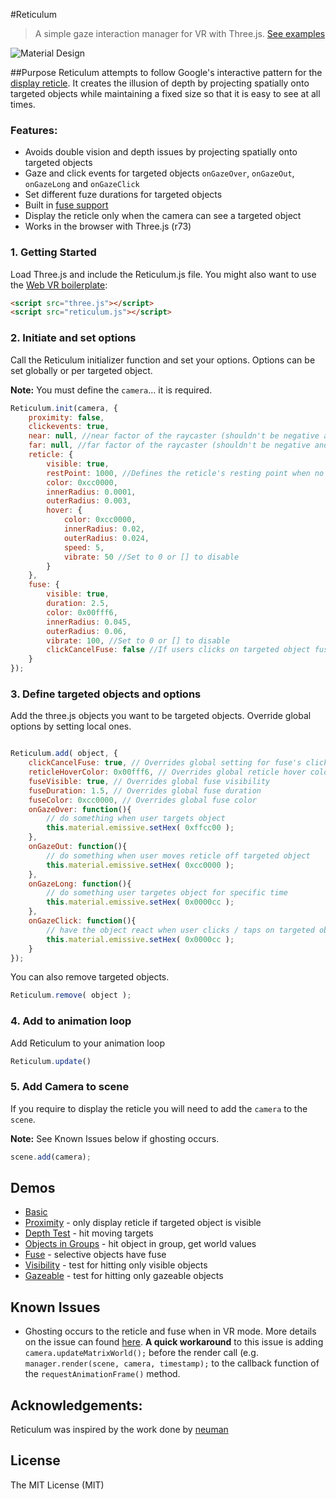 #Reticulum

> A simple gaze interaction manager for VR with Three.js. [See examples](http://skezo.github.io/Reticulum/)

![Material Design](http://skezo.github.io/Reticulum/examples/img/interactivepatterns_displayreticle.png)

##Purpose
Reticulum attempts to follow Google's interactive pattern for the [display reticle](http://www.google.com/design/spec-vr/interactive-patterns/display-reticle.html). It creates the illusion of depth by projecting spatially onto targeted objects while maintaining a fixed size so that it is easy to see at all times.


### Features:
- Avoids double vision and depth issues by projecting spatially onto targeted objects
- Gaze and click events for targeted objects `onGazeOver`, `onGazeOut`, `onGazeLong` and `onGazeClick`
- Set different fuze durations for targeted objects
- Built in [fuse support](http://www.google.com/design/spec-vr/interactive-patterns/controls.html#controls-fuse-buttons)
- Display the reticle only when the camera can see a targeted object 
- Works in the browser with Three.js (r73)


### 1. Getting Started

Load Three.js and include the Reticulum.js file. You might also want to use the [Web VR boilerplate](https://github.com/borismus/webvr-boilerplate):

```html
<script src="three.js"></script>
<script src="reticulum.js"></script>

```

### 2. Initiate and set options

Call the Reticulum initializer function and set your options. Options can be set globally or per targeted object. 

**Note:** You must define the `camera`... it is required. 

```javascript
Reticulum.init(camera, {
	proximity: false,
	clickevents: true,
	near: null, //near factor of the raycaster (shouldn't be negative and should be smaller than the far property)
	far: null, //far factor of the raycaster (shouldn't be negative and should be larger than the near property)
	reticle: {
		visible: true,
		restPoint: 1000, //Defines the reticle's resting point when no object has been targeted
		color: 0xcc0000,
		innerRadius: 0.0001,
		outerRadius: 0.003,
		hover: {
			color: 0xcc0000,
			innerRadius: 0.02,
			outerRadius: 0.024,
			speed: 5,
			vibrate: 50 //Set to 0 or [] to disable
		}
	},
	fuse: {
		visible: true,
		duration: 2.5,
		color: 0x00fff6,
		innerRadius: 0.045,
		outerRadius: 0.06,
		vibrate: 100, //Set to 0 or [] to disable
		clickCancelFuse: false //If users clicks on targeted object fuse is canceled
	}
});
```

### 3. Define targeted objects and options

Add the three.js objects you want to be targeted objects. Override global options by setting local ones.

```javascript

Reticulum.add( object, {
	clickCancelFuse: true, // Overrides global setting for fuse's clickCancelFuse
	reticleHoverColor: 0x00fff6, // Overrides global reticle hover color
	fuseVisible: true, // Overrides global fuse visibility
	fuseDuration: 1.5, // Overrides global fuse duration
	fuseColor: 0xcc0000, // Overrides global fuse color
	onGazeOver: function(){
		// do something when user targets object
		this.material.emissive.setHex( 0xffcc00 );
	},
	onGazeOut: function(){
		// do something when user moves reticle off targeted object
		this.material.emissive.setHex( 0xcc0000 );
	},
	onGazeLong: function(){
		// do something user targetes object for specific time
		this.material.emissive.setHex( 0x0000cc );
	},
	onGazeClick: function(){
		// have the object react when user clicks / taps on targeted object
		this.material.emissive.setHex( 0x0000cc );
	}
});
``` 

You can also remove targeted objects.
```javascript
Reticulum.remove( object );
```


### 4. Add to animation loop

Add Reticulum to your animation loop 

```javascript
Reticulum.update()
```


### 5. Add Camera to scene

If you require to display the reticle you will need to add the `camera` to the `scene`. 

**Note:** See Known Issues below if ghosting occurs. 

```javascript
scene.add(camera);
```

## Demos

- [Basic](http://skezo.github.io/Reticulum/examples/basic.html)
- [Proximity](http://skezo.github.io/Reticulum/examples/proximity.html) - only display reticle if targeted object is visible
- [Depth Test](http://skezo.github.io/Reticulum/examples/depth.html) - hit moving targets 
- [Objects in Groups](http://skezo.github.io/Reticulum/examples/groups.html) - hit object in group, get world values 
- [Fuse](http://skezo.github.io/Reticulum/examples/fuse.html) - selective objects have fuse
- [Visibility](http://skezo.github.io/Reticulum/examples/visibility.html) - test for hitting only visible objects  
- [Gazeable](http://skezo.github.io/Reticulum/examples/gazeable.html) - test for hitting only gazeable objects  

## Known Issues
- Ghosting occurs to the reticle and fuse when in VR mode. More details on the issue can found [here](https://github.com/mrdoob/three.js/issues/7041). **A quick workaround** to this issue is adding `camera.updateMatrixWorld();` before the render call (e.g. `manager.render(scene, camera, timestamp);` to the callback function of the `requestAnimationFrame()` method. 


## Acknowledgements:
Reticulum was inspired by the work done by [neuman](https://github.com/neuman/vreticle)

## License
The MIT License (MIT)